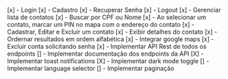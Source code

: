 [x] - Login
[x] - Cadastro
[x] - Recuperar Senha
[x] - Logout
[x] - Gerenciar lista de contatos
[x] - Buscar por CPF ou Nome
[x] - Ao selecionar um contato, marcar um PIN no mapa com o endereço do contato
[x] - Cadastrar, Editar e Excluir um contato
[x] - Exibir detalhes do contato
[x] - Ordernar resultados em ordem alfabética
[x] - Integrar google maps
[x] - Excluir conta solicitando senha
[x] - Implementar API Rest de todos os endpoints
[] - Implementar documentação dos endpoints da API
[X] - Implementar toast notifications
[X] - Implementar dark mode toggle
[] - Implementar language selector
[] - Implementar paginação
